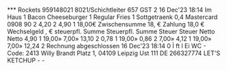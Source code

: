 *** Rockets 959148021 8021/Schìchtleiter 657 GST 2 16 Dec'23 18:14 Im Haus 1 Bacon Cheeseburger 1 Regular Fries 1 Sottgetraenk 0,4 Mastercard 0908 90 2 4,20 2 4,90 1 18,00€ Zwischensumme 18, € Zahlung 18,0 € Wechselgeld , € steuerpfl. Summe Steuerpfl. Summe Steuer Steuer Netto Netto 4,90 1 19,00» 7,00» 13,10 2 0,78 1 19,00» 0,86 2 7,00» 4,12 1 19,00» 7,00» 12,24 2 Rechnung abgeschlossen 16 Dec'23 18:14 0 Ì ft l Ei WC - Code: 2413 Willy Brandt Platz 1, 04109 Leipzig Ust 111 DE 266327774 LET'S KETCHUP - -